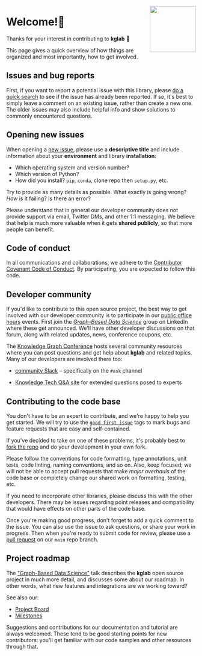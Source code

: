 
<a href="https://derwen.ai/"><img src="https://derwen.ai/static/logo_500px.png" width="122" height="122" align="right" /></a>

# Welcome!

Thanks for your interest in contributing to **kglab** 🎉 

This page gives a quick overview of how things are organized and most importantly, how to get involved.


## Issues and bug reports

First, if you want to report a potential issue with this library, please [do a quick search](https://github.com/DerwenAI/kglab/issues)
to see if the issue has already been reported.
If so, it's best to simply leave a comment on an existing issue, rather than create a new one.
The older issues may also include helpful info and show solutions to commonly encountered questions.


## Opening new issues

When opening a [new issue](https://github.com/DerwenAI/kglab/issues/new/choose), please use a **descriptive title** and include information about your **environment** and library **installation**:

  * Which operating system and version number?
  * Which version of Python?
  * How did you install? `pip`, `conda`, clone repo then `setup.py`, etc.

Try to provide as many details as possible.
What exactly is going wrong?
_How_ is it failing?
Is there an error?

Please understand that in general our developer community does not provide support via email, Twitter DMs, and other 1:1 messaging.
We believe that help is much more valuable when it gets **shared publicly**, so that more people can benefit.


## Code of conduct

In all communications and collaborations, we adhere to the
[Contributor Covenant Code of Conduct](https://github.com/DerwenAI/kglab/blob/main/code_of_conduct.md).
By participating, you are expected to follow this code.


## Developer community

If you'd like to contribute to this open source project, the best way to get involved with our developer community is to participate in our [public office hours](https://www.notion.so/KG-Community-Events-Calendar-8aacbe22efa94d9b8b39b7288e22c2d3) events.
First join the [*Graph-Based Data Science*](https://www.linkedin.com/groups/6725785/) group on LinkedIn where these get announced.
We'll have other developer discussions on that forum, along with related updates, news, conference coupons, etc.

The [Knowledge Graph Conference](https://derwen.ai/docs/kgl/glossary/#knowledge-graph-conference) hosts several community resources where you can post questions and get help about **kglab** and related topics.
Many of our developers are involved there too:

  * [community Slack](https://knowledgegraphconf.slack.com/ssb/redirect) – specifically on the `#ask` channel

  * [Knowledge Tech Q&A site](https://answers.knowledgegraph.tech/) for extended questions posed to experts


## Contributing to the code base

You don't have to be an expert to contribute, and we're happy to help you get started.
We will try to use the [`good first issue`](https://github.com/DerwenAI/kglab/labels/good%20first%20issue) tags to mark bugs and feature requests that are easy and self-contained.

If you've decided to take on one of these problems, it's probably best to [fork the repo](https://docs.github.com/en/github/collaborating-with-issues-and-pull-requests/about-forks) and do your development in your own fork.

Please follow the conventions for code formatting, type annotations, unit tests, code linting, naming conventions, and so on.
Also, keep focused; we will not be able to accept pull requests that make *major overhauls* of the code base or completely change our shared work on formatting, testing, etc.

If you need to incorporate other libraries, please discuss this with the other developers.
There may be issues regarding point releases and compatibility that would have effects on other parts of the code base.

Once you're making good progress, don't forget to add a quick comment to the issue.
You can also use the issue to ask questions, or share your work in progress.
Then when you're ready to submit code for review, please use a 
[pull request](https://docs.github.com/en/github/collaborating-with-issues-and-pull-requests/creating-a-pull-request) on our `main` repo branch.


## Project roadmap

The ["Graph-Based Data Science"](https://derwen.ai/s/kcgh) talk describes the **kglab** open source project in much more detail, and discusses some about our roadmap.
In other words, what new features and integrations are we working toward?

See also our:

  * [Project Board](https://github.com/DerwenAI/kglab/projects/1)
  * [Milestones](https://github.com/DerwenAI/kglab/milestones)

Suggestions and contributions for our documentation and tutorial are always welcomed.
These tend to be good starting points for new contributors: you'll get familiar with our code samples and other resources through that.
